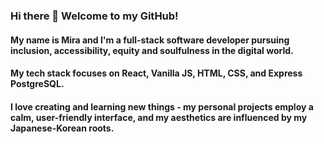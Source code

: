 ### Hi there 👋  Welcome to my GitHub! 

#### My name is Mira and I'm a full-stack software developer pursuing inclusion, accessibility, equity and soulfulness in the digital world.

#### My tech stack focuses on React, Vanilla JS, HTML, CSS, and Express PostgreSQL.
#### I love creating and learning new things - my personal projects employ a calm, user-friendly interface, and my aesthetics are influenced by my Japanese-Korean roots.

